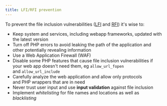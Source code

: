 ```yaml
---
title: LFI/RFI prevention
---
```


To prevent the file inclusion vulnerabilities ([LFI](/knowledge/OffSec/pentesting/LFI.md) and [RFI](/knowledge/OffSec/pentesting/RFI.md)) it's wise to:

- Keep system and services, including webapp frameworks, updated with the latest version
- Turn off PHP errors to avoid leaking the path of the application and other potentially revealing information
- Use a Web Application Firewall (WAF)
- Disable some PHP features that cause file inclusion vulnerabilities if your web app doesn't need them, eg `allow_url_fopen` and `allow_url_include`
- Carefully analyze the web application and allow only protocols and PHP wrappers that are in need
- Never trust user input and use **input validation** against file inclusion
- Implement _whitelisting_ for file names and locations as well as _blacklisting_
